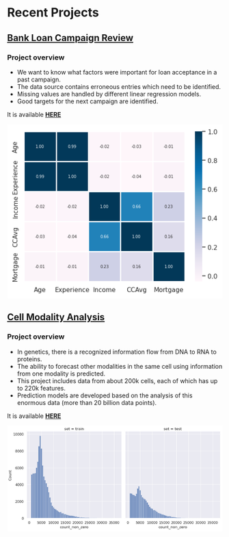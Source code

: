 # Recent Projects

## [Bank Loan Campaign Review](https://github.com/henzelennard/personal-loan-modelling)

### Project overview
* We want to know what factors were important for loan acceptance in a past campaign.
* The data source contains erroneous entries which need to be identified.
* Missing values are handled by different linear regression models.
* Good targets for the next campaign are identified.

It is available **[HERE](https://github.com/henzelennard/henzelennard.github.io)**

[![Bank Loan Analysis Image](/personal-loan-modelling/correlation_matrix.png)](https://github.com/henzelennard/henzelennard.github.io)


## [Cell Modality Analysis](https://github.com/henzelennard/multimodal-single-cell-integration)

### Project overview
* In genetics, there is a recognized information flow from DNA to RNA to proteins.
* The ability to forecast other modalities in the same cell using information from one modality is predicted.
* This project includes data from about 200k cells, each of which has up to 220k features.
* Prediction models are developed based on the analysis of this enormous data (more than 20 billion data points).

It is available **[HERE](https://github.com/henzelennard/multimodal-single-cell-integration)**

[![Cell Modality Image](cell-modality-analysis/feature-count.png)](https://github.com/henzelennard/multimodal-single-cell-integration)

